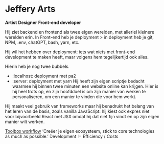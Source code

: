 # Jeffery Arts

**Artist**
**Designer**
**Front-end developer**

Hij ziet backend en frontend als twee eigen werelden, met allerlei kleinere werelden erin. In Front-end heb je deployment > in deployment heb je git, NPM, .env, chatGPT, bash, yarn, etc.

Hij wil het hebben over deployment: iets wat niets met front-end development te maken heeft, maar volgens hem tegelijkertijd ook alles.

Hierin heb je nog twee bubbels.

-   :localhost: deployment met pa2
-   :server: deployment met yarn
    Hij heeft zijn eigen scriptje bedacht waarmee hij binnen twee minuten een website online kan krijgen. Hier is hij heel trots op, en zijn hoofddoel is om zijn manier van werken te personaliseren, om een manier te vinden die voor hem werkt.

Hij maakt veel gebruik van frameworks maar hij benadrukt het belang van het leren van de basis, zoals vanilla JavaScript: hij kiest ook expres niet voor bijvoorbeeld React met JSX omdat hij dat niet fijn vindt en op zijn eigen manier wilt werken.

[Toolbox workflow](https://perceptie.jeffreyarts.nl/)
‘Creëer je eigen ecosysteem, stick to core technologies as much as possible.’
Development != Efficiency / Costs
